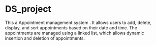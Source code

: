 # DS_project
This a Appointment management system . It allows users to add, delete, display, and sort appointments based on their date and time. The appointments are managed using a linked list, which allows dynamic insertion and deletion of appointments.
